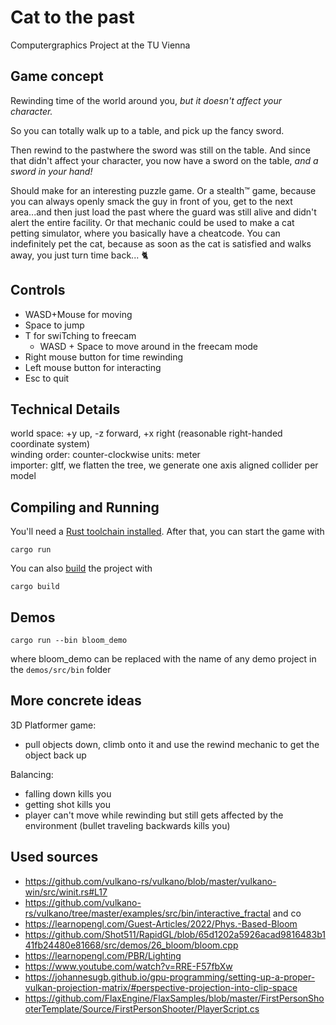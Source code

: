 # Cat to the past

Computergraphics Project at the TU Vienna

## Game concept

Rewinding time of the world around you, _but it doesn't affect your character._

So you can totally walk up to a table, and pick up the fancy sword.

Then rewind to the pastwhere the sword was still on the table. And since that didn't affect your character, you now have a sword on the table, _and a sword in your hand!_

Should make for an interesting puzzle game. Or a stealth:tm: game, because you can always openly smack the guy in front of you, get to the next area...and then just load the past where the guard was still alive and didn't alert the entire facility. Or that mechanic could be used to make a cat petting simulator, where you basically have a cheatcode. You can indefinitely pet the cat, because as soon as the cat is satisfied and walks away, you just turn time back... :cat2:

## Controls

- WASD+Mouse for moving
- Space to jump
- T for swiTching to freecam
  - WASD + Space to move around in the freecam mode
- Right mouse button for time rewinding
- Left mouse button for interacting
- Esc to quit

## Technical Details

world space: +y up, -z forward, +x right (reasonable right-handed coordinate system)  
winding order: counter-clockwise
units: meter  
importer: gltf, we flatten the tree, we generate one axis aligned collider per model

## Compiling and Running

You'll need a [Rust toolchain installed](https://www.rust-lang.org/tools/install). After that, you can start the game with

```
cargo run
```

You can also [build](https://doc.rust-lang.org/book/ch01-03-hello-cargo.html) the project with

```
cargo build
```

## Demos

```
cargo run --bin bloom_demo
```

where bloom_demo can be replaced with the name of any demo project in the `demos/src/bin` folder

## More concrete ideas

3D Platformer game:

- pull objects down, climb onto it and use the rewind mechanic to get the object back up

Balancing:

- falling down kills you
- getting shot kills you
- player can't move while rewinding but still gets affected by the environment (bullet traveling backwards kills you)

## Used sources

- https://github.com/vulkano-rs/vulkano/blob/master/vulkano-win/src/winit.rs#L17
- https://github.com/vulkano-rs/vulkano/tree/master/examples/src/bin/interactive_fractal and co
- https://learnopengl.com/Guest-Articles/2022/Phys.-Based-Bloom
- https://github.com/Shot511/RapidGL/blob/65d1202a5926acad9816483b141fb24480e81668/src/demos/26_bloom/bloom.cpp
- https://learnopengl.com/PBR/Lighting
- https://www.youtube.com/watch?v=RRE-F57fbXw
- https://johannesugb.github.io/gpu-programming/setting-up-a-proper-vulkan-projection-matrix/#perspective-projection-into-clip-space
- https://github.com/FlaxEngine/FlaxSamples/blob/master/FirstPersonShooterTemplate/Source/FirstPersonShooter/PlayerScript.cs
